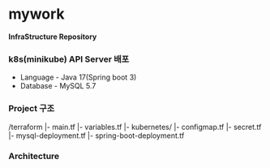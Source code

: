 # mywork

**InfraStructure Repository**

### k8s(minikube) API Server 배포

- Language - Java 17(Spring boot 3)
- Database - MySQL 5.7

### Project 구조

/terraform
|- main.tf
|- variables.tf
|- kubernetes/
|- configmap.tf
|- secret.tf
|- mysql-deployment.tf
|- spring-boot-deployment.tf

### Architecture
